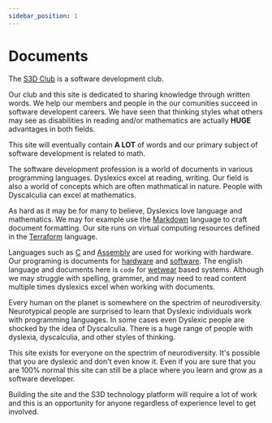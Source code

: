 ```yaml
---
sidebar_position: 1
---
```

# Documents
The [S3D Club](/join-our-club/) is a software development club.

Our club and this site is dedicated to sharing knowledge through written words.
We help our members and people in the our comunities succeed in software
developent careers.  We have seen that thinking styles what others may see as
disabilities in reading and/or mathematics are actually **HUGE** advantages in
both fields.

This site will eventually contain **A LOT** of words and our primary subject of
software development is related to math.

The software development profession is a world of documents in various
programming languages. Dyslexics excel at reading, writing. Our field is also a
world of concepts which are often mathmatical in nature. People with
Dyscalculia can excel at mathematics.

As hard as it may be for many to believe, Dyslexics love language and
mathematics. We may for example use the [Markdown](.) language to craft
document formatting.  Our site runs on virtual computing resources defined in
the [Terraform][tf] language.

Languages such as [C](.) and [Assembly](.) are used for working with hardware.
Our programing is documents for [hardware](.) and [software](.). The english
language and documents here is `code` for [wetwear](.) based systems. Although
we may struggle with spelling, grammer, and may need to read content multiple
times dyslexics excel when working with documents.

Every human on the planet is somewhere on the spectrim of neurodiversity.
Neurotypical people are surprised to learn that Dyslexic individuals work with
programming languages. In some cases even Dyslexic people are shocked by the
idea of Dyscalculia. There is a huge range of people with dyslexia,
dyscalculia, and other styles of thinking.

This site exists for everyone on the spectrim of neurodiversity. It's possible
that you are dyslexic and don't even know it. Even if you are sure that you are
100% normal this site can still be a place where you learn and grow as a
software developer.

Building the site and the S3D technology platform will require a lot of work
and this is an opportunity for anyone regardless of experience level to get
involved.

[tf]: https://www.terraform.io/
